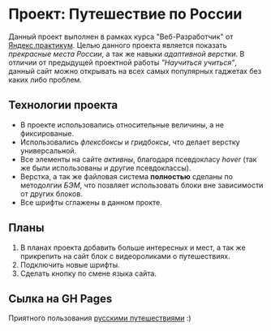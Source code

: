 # Проект: Путешествие по России
Данный проект выполнен в рамках курса "Веб-Разработчик" от [Яндекс.практикум](https://practicum.yandex.ru/profile/web/).
Целью данного проекта является показать _прекрасные места России_, а так же навыки _адаптивной верстки_.
В отличии от предыдущей проектной работы _"Научиться учиться"_, данный сайт можно открывать на всех самых популярных гаджетах без каких либо проблем.
## Технологии проекта
* В проекте использовались относительные величины, а не фиксированые.
* Использовались _флексбоксы_ и _гридбоксы_, что делает верстку универсальной.
* Все элементы на сайте _активны_, благодаря псевдокласу _hover_ (так же были использованы и другие псевдоклассы).
* Верстка, а так же файловая система **полностью** сделаны по методолгии _БЭМ_, что позвляет использовать блоки вне зависимости от других блоков.
* Все шрифты сглажены в данном прокте.
## Планы
1. В планах проекта добавить больше интересных и мест, а так же прикрепить на сайт блок с видеороликами о путешествиях.
2. Подключить новые шрифты.
3. Сделать кнопку по смене языка сайта.
## Сылка на GH Pages
Приятного пользования [русскими путешествиями](https://hiksp.github.io/russian-travel/) :) 